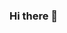 ### Hi there 👋

<!--
**nenidevelop/nenidevelop** is a ✨ _special_ ✨ repository because its `README.md` (this file) appears on your GitHub profile.

Helping Clients to achieve their goal - Web3 | Solidity | Reactjs :

🔭 I’m currently working on ... Multiple blockchain staker : BSC, CRO, AVAX
📝 Here my skills set :
- Smart contract developement using Solidity.
- Proficiency in a modern programming language such Javascript/Typescript with frameworks like ReactJs, moralis and web3.
- I can code on ETH, BNB, CRO, AVAX

⚡ Here some projects that I develop : 
NFT : https://www.safezone.game/
Staker : https://kactusfinance.netlify.app/

📫 How to reach me: ... https://www.linkedin.com/in/patriko-costa-38752971/
-->
